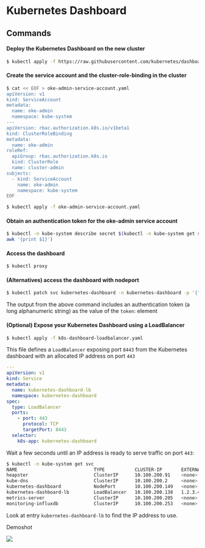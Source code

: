 # Kubernetes Dashboard

## Commands

#### Deploy the Kubernetes Dashboard on the new cluster

```bash
$ kubectl apply -f https://raw.githubusercontent.com/kubernetes/dashboard/v2.0.3/aio/deploy/recommended.yaml
```

#### Create the service account and the cluster-role-binding in the cluster

```bash
$ cat << EOF > oke-admin-service-account.yaml
apiVersion: v1
kind: ServiceAccount
metadata:
  name: oke-admin
  namespace: kube-system
---
apiVersion: rbac.authorization.k8s.io/v1beta1
kind: ClusterRoleBinding
metadata:
  name: oke-admin
roleRef:
  apiGroup: rbac.authorization.k8s.io
  kind: ClusterRole
  name: cluster-admin
subjects:
  - kind: ServiceAccount
    name: oke-admin
    namespace: kube-system
EOF
```

```bash
$ kubectl apply -f oke-admin-service-account.yaml
```

#### Obtain an authentication token for the oke-admin service account

```bash
$ kubectl -n kube-system describe secret $(kubectl -n kube-system get secret | grep oke-admin |
awk '{print $1}')
```

#### Access the dashboard

```bash
$ kubectl proxy
```

#### (Alternatives) access the dashboard with nodeport

```bash
$ kubectl patch svc kubernetes-dashboard -n kubernetes-dashboard -p '{"spec":{"type":"NodePort","ports":[{"port":443,"targetPort":8443,"nodePort":30443}]}}'
```

The output from the above command includes an authentication token (a long alphanumeric string) as the value of the `token`: element

#### (Optional) Expose your Kubernetes Dashboard using a LoadBalancer

```bash
$ kubectl apply -f k8s-dashboard-loadbalancer.yaml
```

This file defines a `LoadBalancer` exposing port `8443` from the Kubernetes dashboard with an allocated IP address on port `443`

```yaml
---
apiVersion: v1
kind: Service
metadata:
  name: kubernetes-dashboard-lb
  namespace: kubernetes-dashboard
spec:
  type: LoadBalancer
  ports:
    - port: 443
      protocol: TCP
      targetPort: 8443
  selector:
    k8s-app: kubernetes-dashboard
```

Wait a few seconds until an IP address is ready to serve traffic on port `443`:

```bash
$ kubectl -n kube-system get svc
NAME                            TYPE           CLUSTER-IP       EXTERNAL-IP   PORT(S)         AGE
heapster                        ClusterIP      10.100.200.91    <none>        8443/TCP        30d
kube-dns                        ClusterIP      10.100.200.2     <none>        53/UDP,53/TCP   30d
kubernetes-dashboard            NodePort       10.100.200.149   <none>        443:32283/TCP   30d
kubernetes-dashboard-lb         LoadBalancer   10.100.200.138   1.2.3.4       443:30006/TCP   7m38s
metrics-server                  ClusterIP      10.100.200.205   <none>        443/TCP         30d
monitoring-influxdb             ClusterIP      10.100.200.253   <none>        8086/TCP        30d
```

Look at entry `kubernetes-dashboard-lb` to find the IP address to use.

Demoshot

![](https://github.com/yqlbu/cloud-computing-essentials/blob/master/examples/kubernetes/dashboard/dashboard.png)
